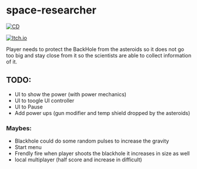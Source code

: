 # space-researcher
[![CD](https://github.com/maiconpintoabreu/space-researcher/actions/workflows/cd.yml/badge.svg)](https://github.com/maiconpintoabreu/space-researcher/actions/workflows/cd.yml)

[![Itch.io](https://static.itch.io/images/badge-color.svg)](https://maiconspas.itch.io/space-researcher?password=1gam)


Player needs to protect the BackHole from the asteroids so it does not go too big and stay close from it so the scientists are able to collect information of it.


## TODO:
* UI to show the power (with power mechanics)
* UI to toogle UI controller
* UI to Pause
* Add power ups (gun modifier and temp shield dropped by the asteroids) 

### Maybes:
* Blackhole could do some random pulses to increase the gravity
* Start menu
* Frendly fire when player shoots the blackhole it increases in size as well
* local multiplayer (half score and increase in difficult)